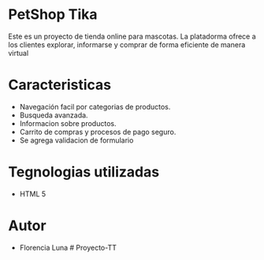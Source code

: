 # PetShop Tika

Este es un proyecto de tienda online para mascotas. La platadorma ofrece a los clientes explorar, informarse y comprar de forma eficiente de manera virtual

# Caracteristicas 

- Navegación facil por categorias de productos.
- Busqueda avanzada.
- Informacion sobre productos.
- Carrito de compras y procesos de pago seguro.
- Se agrega validacion de formulario

# Tegnologias utilizadas 

- HTML 5 

# Autor

- Florencia Luna # Proyecto-TT
